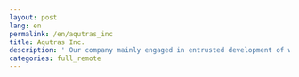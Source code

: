 ```yaml
---
layout: post
lang: en
permalink: /en/aqutras_inc
title: Aqutras Inc.
description: ' Our company mainly engaged in entrusted development of web systems and games. BeeCon is one of our product for security learning. It’s not only remote working but also work hours or holidays are almost free. A small group of elite. '
categories: full_remote
---
```

